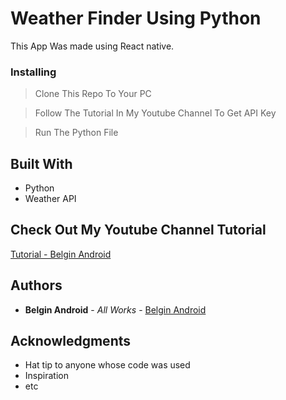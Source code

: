 # Weather Finder Using Python

This App Was made using React native. 

### Installing

> Clone This Repo To Your PC 

> Follow The Tutorial In My Youtube Channel To Get API Key

> Run The Python File

## Built With

* Python
* Weather API

## Check Out My Youtube Channel Tutorial

[Tutorial - Belgin Android](https://youtube.com/c/belginandroid)

## Authors

* **Belgin Android** - *All Works* - [Belgin Android](https://github.com/Belgin-Android)

## Acknowledgments

* Hat tip to anyone whose code was used
* Inspiration
* etc

